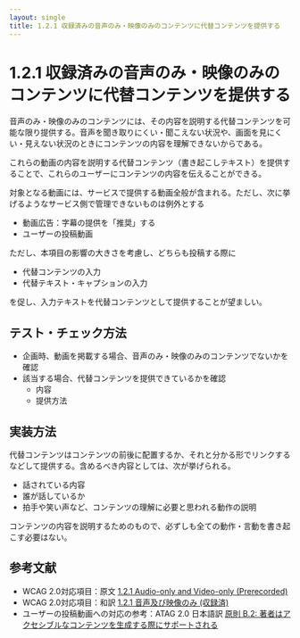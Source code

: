 ```yaml
---
layout: single
title: 1.2.1 収録済みの音声のみ・映像のみのコンテンツに代替コンテンツを提供する
---
```


# 1.2.1 収録済みの音声のみ・映像のみのコンテンツに代替コンテンツを提供する

音声のみ・映像のみのコンテンツには、その内容を説明する代替コンテンツを可能な限り提供する。音声を聞き取りにくい・聞こえない状況や、画面を見にくい・見えない状況のときにコンテンツの内容を理解できないからである。

これらの動画の内容を説明する代替コンテンツ（書き起こしテキスト）を提供することで、これらのユーザーにコンテンツの内容を伝えることができる。

対象となる動画には、サービスで提供する動画全般が含まれる。ただし、次に挙げるようなサービス側で管理できないものは例外とする

- 動画広告：字幕の提供を「推奨」する
- ユーザーの投稿動画

ただし、本項目の影響の大きさを考慮し、どちらも投稿する際に

- 代替コンテンツの入力
- 代替テキスト・キャプションの入力

を促し、入力テキストを代替コンテンツとして提供することが望ましい。

## テスト・チェック方法

- 企画時、動画を掲載する場合、音声のみ・映像のみのコンテンツでないかを確認
- 該当する場合、代替コンテンツを提供できているかを確認
  - 内容
  - 提供方法

## 実装方法

代替コンテンツはコンテンツの前後に配置するか、それと分かる形でリンクするなどして提供する。含めるべき内容としては、次が挙げられる。

- 話されている内容
- 誰が話しているか
- 拍手や笑い声など、コンテンツの理解に必要と思われる動作の説明

コンテンツの内容を説明するためのもので、必ずしも全ての動作・言動を書き起こす必要はない。

## 参考文献

- WCAG 2.0対応項目：原文 [1.2.1 Audio-only and Video-only (Prerecorded)](https://www.w3.org/TR/2008/REC-WCAG20-20081211/#media-equiv)
- WCAG 2.0対応項目：和訳 [1.2.1 音声及び映像のみ (収録済)](http://waic.jp/docs/WCAG20/Overview.html#media-equiv)
- ユーザーの投稿動画への対応の参考：ATAG 2.0 日本語訳 [原則 B.2: 著者はアクセシブルなコンテンツを生成する際にサポートされる](https://fukumotoy.github.io/atag20-ja/#principle_b2)
